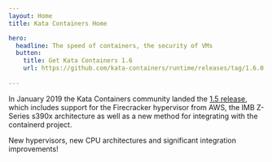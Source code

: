```yaml
---
layout: Home
title: Kata Containers Home

hero:
  headline: The speed of containers, the security of VMs
  button:
    title: Get Kata Containers 1.6
    url: https://github.com/kata-containers/runtime/releases/tag/1.6.0
    
---
```


<home-content>

<template slot="about">

## About Kata Containers

Kata Containers is an open source community working to build a secure container runtime with lightweight virtual machines that feel and perform like containers, but provide stronger workload isolation using hardware virtualization technology as a second layer of defense. 

Since launching in December 2017, the community successfully merged the best parts of Intel Clear Containers with Hyper.sh RunV and scaled to include support for major architectures including AMD64, ARM, IBM p-series and IBM z-series in addition to x86_64. Kata Containers also supports multiple hypervisors including QEMU, NEMU and Firecracker and integrates with the containerd project among others. 

The Kata Containers community is stewarded by the OpenStack Foundation (OSF), which supports the development and adoption of open infrastructure globally. The code is hosted at GitHub under the Apache 2 license.

<home-about slot="homeabout" button-name="Learn More" link="/learn/">
</home-about>

</template>


<home-announcement slot="announcement" button-name="Learn More" link="/learn/">

In January 2019 the Kata Containers community landed the <a href="https://github.com/kata-containers/runtime/releases/tag/1.5.0">1.5 release</a>, which includes support for the Firecracker hypervisor from AWS, the IMB Z-Series s390x architecture as well as a new method for integrating with the containerd project. 

New hypervisors, new CPU architectures and significant integration improvements! 

</home-announcement>

</home-content>
